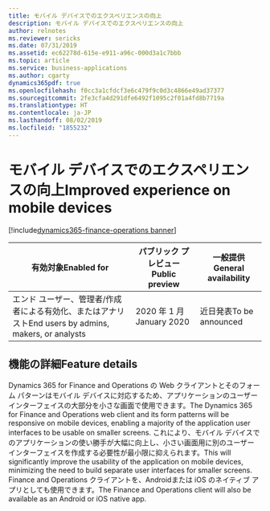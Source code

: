 ```yaml
---
title: モバイル デバイスでのエクスペリエンスの向上
description: モバイル デバイスでのエクスペリエンスの向上
author: relnotes
ms.reviewer: sericks
ms.date: 07/31/2019
ms.assetid: ec62278d-615e-e911-a96c-000d3a1c7bbb
ms.topic: article
ms.service: business-applications
ms.author: cgarty
dynamics365pdf: true
ms.openlocfilehash: f0cc3a1cfdcf3e6c479f9c0d3c4866e49ad37377
ms.sourcegitcommit: 2fe3cfa4d291dfe6492f1095c2f01a4fd8b7719a
ms.translationtype: HT
ms.contentlocale: ja-JP
ms.lasthandoff: 08/02/2019
ms.locfileid: "1855232"
---
```

# <a name="improved-experience-on-mobile-devices"></a><span data-ttu-id="3b7ca-103">モバイル デバイスでのエクスペリエンスの向上</span><span class="sxs-lookup"><span data-stu-id="3b7ca-103">Improved experience on mobile devices</span></span>
[!include[dynamics365-finance-operations banner](../includes/dynamics365-finance-operations.md)]

| <span data-ttu-id="3b7ca-104">有効対象</span><span class="sxs-lookup"><span data-stu-id="3b7ca-104">Enabled for</span></span>    |  <span data-ttu-id="3b7ca-105">パブリック プレビュー</span><span class="sxs-lookup"><span data-stu-id="3b7ca-105">Public preview</span></span> | <span data-ttu-id="3b7ca-106">一般提供</span><span class="sxs-lookup"><span data-stu-id="3b7ca-106">General availability</span></span> | 
| ---------- | ---------- |---------- |
|<span data-ttu-id="3b7ca-107">エンド ユーザー、管理者/作成者による有効化、またはアナリスト</span><span class="sxs-lookup"><span data-stu-id="3b7ca-107">End users by admins, makers, or analysts</span></span>|<span data-ttu-id="3b7ca-108">2020 年 1 月</span><span class="sxs-lookup"><span data-stu-id="3b7ca-108">January 2020</span></span>| <span data-ttu-id="3b7ca-109">近日発表</span><span class="sxs-lookup"><span data-stu-id="3b7ca-109">To be announced</span></span>|






## <a name="feature-details"></a><span data-ttu-id="3b7ca-110">機能の詳細</span><span class="sxs-lookup"><span data-stu-id="3b7ca-110">Feature details</span></span>
<!--feature detail start -->
<span data-ttu-id="3b7ca-111">Dynamics 365 for Finance and Operations の Web クライアントとそのフォーム パターンはモバイル デバイスに対応するため、アプリケーションのユーザー インターフェイスの大部分を小さな画面で使用できます。</span><span class="sxs-lookup"><span data-stu-id="3b7ca-111">The Dynamics 365 for Finance and Operations web client and its form patterns will be responsive on mobile devices, enabling a majority of the application user interfaces to be usable on smaller screens.</span></span> <span data-ttu-id="3b7ca-112">これにより、モバイル デバイスでのアプリケーションの使い勝手が大幅に向上し、小さい画面用に別のユーザー インターフェイスを作成する必要性が最小限に抑えられます。</span><span class="sxs-lookup"><span data-stu-id="3b7ca-112">This will significantly improve the usability of the application on mobile devices, minimizing the need to build separate user interfaces for smaller screens.</span></span> <span data-ttu-id="3b7ca-113">Finance and Operations クライアントを、Androidまたは iOS のネイティブ アプリとしても使用できます。</span><span class="sxs-lookup"><span data-stu-id="3b7ca-113">The Finance and Operations client will also be available as an Android or iOS native app.</span></span>
<!--feature detail end -->











